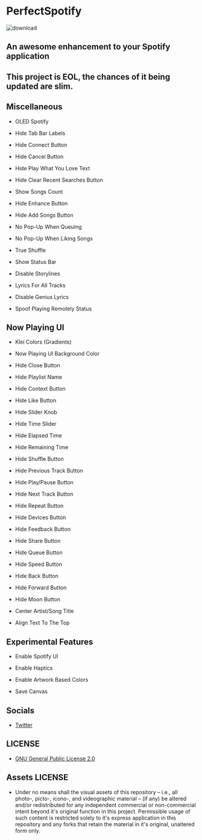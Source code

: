 # PerfectSpotify

![download](https://twickd.com/images/cf59460372b0f5db74143d603be9a92071f23ce3.jpeg)

## An awesome enhancement to your Spotify application

## This project is EOL, the chances of it being updated are slim.

## Miscellaneous

- OLED Spotify
- Hide Tab Bar Labels
- Hide Connect Button

- Hide Cancel Button
- Hide Play What You Love Text
- Hide Clear Recent Searches Button

- Show Songs Count
- Hide Enhance Button
- Hide Add Songs Button
- No Pop-Up When Queuing
- No Pop-Up When Liking Songs

- True Shuffle
- Show Status Bar
- Disable Storylines
- Lyrics For All Tracks
- Disable Genius Lyrics
- Spoof Playing Remotely Status

## Now Playing UI

- Klei Colors (Gradients)
- Now Playing UI Background Color

- Hide Close Button
- Hide Playlist Name
- Hide Context Button
- Hide Like Button
- Hide Slider Knob
- Hide Time Slider
- Hide Elapsed Time
- Hide Remaining Time
- Hide Shuffle Button
- Hide Previous Track Button
- Hide Play/Pause Button
- Hide Next Track Button
- Hide Repeat Button
- Hide Devices Button
- Hide Feedback Button
- Hide Share Button
- Hide Queue Button

- Hide Speed Button
- Hide Back Button
- Hide Forward Button
- Hide Moon Button

- Center Artist/Song Title
- Align Text To The Top

## Experimental Features

- Enable Spotify UI
- Enable Haptics
- Enable Artwork Based Colors

- Save Canvas

## Socials

* [Twitter](https://twitter.com/Lukii120)

## LICENSE

* [GNU General Public License 2.0](https://www.gnu.org/licenses/old-licenses/gpl-2.0.html)

## Assets LICENSE

* Under no means shall the visual assets of this repository – i.e., all photo-, picto-, icono-, and videographic material – (if any) be altered and/or redistributed for any independent commercial or non-commercial intent beyond it's original function in this project. Permissible usage of such content is restricted solely to it's express application in this repository and any forks that retain the material in it's original, unaltered form only.
